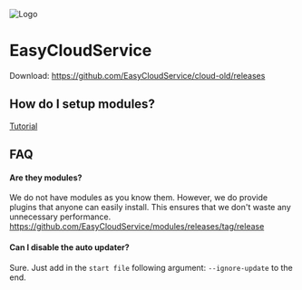 
![Logo](https://easycloudservice.de/cdn/banner.png)
# EasyCloudService

Download: https://github.com/EasyCloudService/cloud-old/releases

## How do I setup modules?
[Tutorial](https://github.com/EasyCloudService/modules/releases/tag/release)

## FAQ

#### Are they modules?
We do not have modules as you know them. However, we do provide plugins that anyone can easily install. This ensures that we don't waste any unnecessary performance.
https://github.com/EasyCloudService/modules/releases/tag/release

#### Can I disable the auto updater?
Sure. Just add in the `start file` following argument: `--ignore-update` to the end. 
